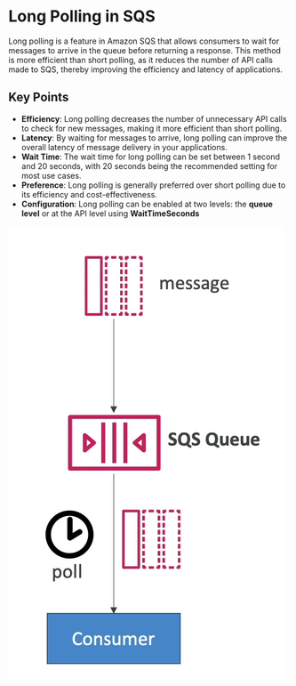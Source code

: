 # Long Polling in SQS

Long polling is a feature in Amazon SQS that allows consumers to wait for messages to arrive in the queue before returning a response. This method is more efficient than short polling, as it reduces the number of API calls made to SQS, thereby improving the efficiency and latency of applications.

## Key Points

- **Efficiency**: Long polling decreases the number of unnecessary API calls to check for new messages, making it more efficient than short polling.
- **Latency**: By waiting for messages to arrive, long polling can improve the overall latency of message delivery in your applications.
- **Wait Time**: The wait time for long polling can be set between 1 second and 20 seconds, with 20 seconds being the recommended setting for most use cases.
- **Preference**: Long polling is generally preferred over short polling due to its efficiency and cost-effectiveness.
- **Configuration**: Long polling can be enabled at two levels: the **queue level** or at the API level using **WaitTimeSeconds**

![Long Polling in SQS](../../resources/images/sqs/long-polling.png)